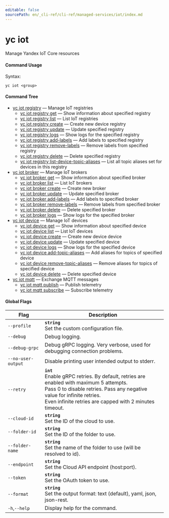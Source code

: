 ```yaml
---
editable: false
sourcePath: en/_cli-ref/cli-ref/managed-services/iot/index.md
---
```


# yc iot

Manage Yandex IoT Core resources

#### Command Usage

Syntax: 

`yc iot <group>`

#### Command Tree

- [yc iot registry](registry/index.md) — Manage IoT registries
	- [yc iot registry get](registry/get.md) — Show information about specified registry
	- [yc iot registry list](registry/list.md) — List IoT registries
	- [yc iot registry create](registry/create.md) — Create new device registry
	- [yc iot registry update](registry/update.md) — Update specified registry
	- [yc iot registry logs](registry/logs.md) — Show logs for the specified registry
	- [yc iot registry add-labels](registry/add-labels.md) — Add labels to specified registry
	- [yc iot registry remove-labels](registry/remove-labels.md) — Remove labels from specified registry
	- [yc iot registry delete](registry/delete.md) — Delete specified registry
	- [yc iot registry list-device-topic-aliases](registry/list-device-topic-aliases.md) — List all topic aliases set for devices in this registry
- [yc iot broker](broker/index.md) — Manage IoT brokers
	- [yc iot broker get](broker/get.md) — Show information about specified broker
	- [yc iot broker list](broker/list.md) — List IoT brokers
	- [yc iot broker create](broker/create.md) — Create new broker
	- [yc iot broker update](broker/update.md) — Update specified broker
	- [yc iot broker add-labels](broker/add-labels.md) — Add labels to specified broker
	- [yc iot broker remove-labels](broker/remove-labels.md) — Remove labels from specified broker
	- [yc iot broker delete](broker/delete.md) — Delete specified broker
	- [yc iot broker logs](broker/logs.md) — Show logs for the specified broker
- [yc iot device](device/index.md) — Manage IoT devices
	- [yc iot device get](device/get.md) — Show information about specified device
	- [yc iot device list](device/list.md) — List IoT devices
	- [yc iot device create](device/create.md) — Create new device device
	- [yc iot device update](device/update.md) — Update specified device
	- [yc iot device logs](device/logs.md) — Show logs for the specified device
	- [yc iot device add-topic-aliases](device/add-topic-aliases.md) — Add aliases for topics of specified device
	- [yc iot device remove-topic-aliases](device/remove-topic-aliases.md) — Remove aliases for topics of specified device
	- [yc iot device delete](device/delete.md) — Delete specified device
- [yc iot mqtt](mqtt/index.md) — Exchange MQTT messages
	- [yc iot mqtt publish](mqtt/publish.md) — Publish telemetry
	- [yc iot mqtt subscribe](mqtt/subscribe.md) — Subscribe telemetry

#### Global Flags

| Flag | Description |
|----|----|
|`--profile`|<b>`string`</b><br/>Set the custom configuration file.|
|`--debug`|Debug logging.|
|`--debug-grpc`|Debug gRPC logging. Very verbose, used for debugging connection problems.|
|`--no-user-output`|Disable printing user intended output to stderr.|
|`--retry`|<b>`int`</b><br/>Enable gRPC retries. By default, retries are enabled with maximum 5 attempts.<br/>Pass 0 to disable retries. Pass any negative value for infinite retries.<br/>Even infinite retries are capped with 2 minutes timeout.|
|`--cloud-id`|<b>`string`</b><br/>Set the ID of the cloud to use.|
|`--folder-id`|<b>`string`</b><br/>Set the ID of the folder to use.|
|`--folder-name`|<b>`string`</b><br/>Set the name of the folder to use (will be resolved to id).|
|`--endpoint`|<b>`string`</b><br/>Set the Cloud API endpoint (host:port).|
|`--token`|<b>`string`</b><br/>Set the OAuth token to use.|
|`--format`|<b>`string`</b><br/>Set the output format: text (default), yaml, json, json-rest.|
|`-h`,`--help`|Display help for the command.|
